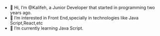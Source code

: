 - 👋 Hi, I’m @Kalifeh, a Junior Developer that started in programming two years ago.
- 👀 I’m interested in Front End,specially in technologies like Java Script,React,etc
- 🌱 I’m currently learning Java Script.

<!---
Kalifeh/Kalifeh is a ✨ special ✨ repository because its `README.md` (this file) appears on your GitHub profile.
You can click the Preview link to take a look at your changes.
--->
